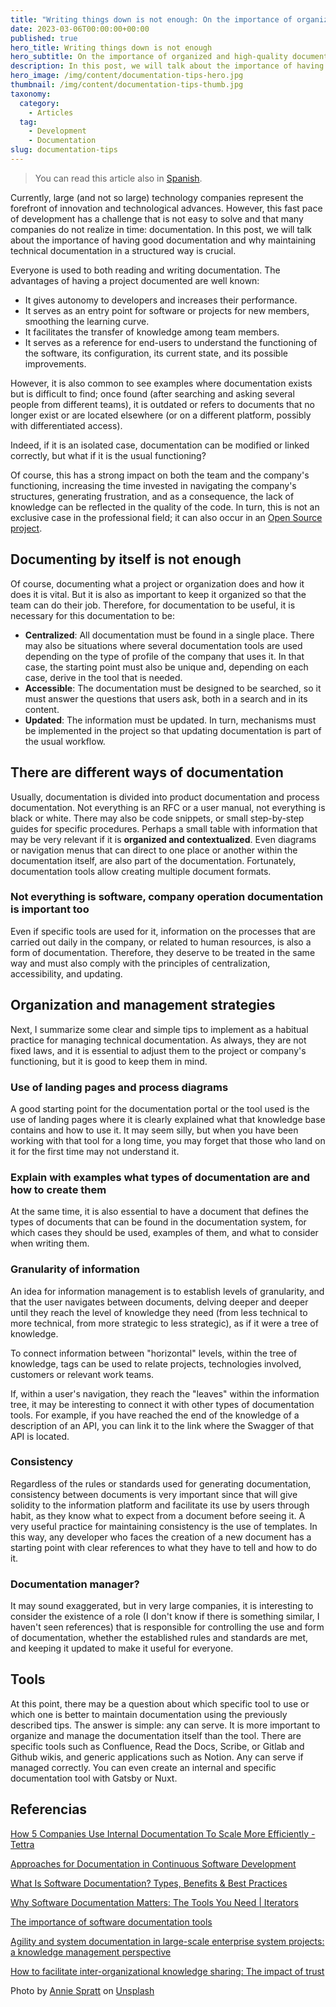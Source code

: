 ```yaml
---
title: "Writing things down is not enough: On the importance of organized and high-quality documentation.."
date: 2023-03-06T00:00:00+00:00
published: true
hero_title: Writing things down is not enough
hero_subtitle: On the importance of organized and high-quality documentation..
description: In this post, we will talk about the importance of having good documentation and why maintaining technical documentation in a structured way is crucial.
hero_image: /img/content/documentation-tips-hero.jpg
thumbnail: /img/content/documentation-tips-thumb.jpg
taxonomy:
  category:
    - Articles
  tag:
    - Development
    - Documentation
slug: documentation-tips
---
```


> You can read this article also in [Spanish](/es/documentacion-tips).

Currently, large (and not so large) technology companies represent the forefront of innovation and technological advances. However, this fast pace of development has a challenge that is not easy to solve and that many companies do not realize in time: documentation. In this post, we will talk about the importance of having good documentation and why maintaining technical documentation in a structured way is crucial.

Everyone is used to both reading and writing documentation. The advantages of having a project documented are well known:

- It gives autonomy to developers and increases their performance.
- It serves as an entry point for software or projects for new members, smoothing the learning curve.
- It facilitates the transfer of knowledge among team members.
- It serves as a reference for end-users to understand the functioning of the software, its configuration, its current state, and its possible improvements.

However, it is also common to see examples where documentation exists but is difficult to find; once found (after searching and asking several people from different teams), it is outdated or refers to documents that no longer exist or are located elsewhere (or on a different platform, possibly with differentiated access).

Indeed, if it is an isolated case, documentation can be modified or linked correctly, but what if it is the usual functioning?

Of course, this has a strong impact on both the team and the company's functioning, increasing the time invested in navigating the company's structures, generating frustration, and as a consequence, the lack of knowledge can be reflected in the quality of the code. In turn, this is not an exclusive case in the professional field; it can also occur in an [Open Source project](https://ieeexplore.ieee.org/document/9978174).

## Documenting by itself is not enough

Of course, documenting what a project or organization does and how it does it is vital. But it is also as important to keep it organized so that the team can do their job. Therefore, for documentation to be useful, it is necessary for this documentation to be:

- **Centralized**: All documentation must be found in a single place. There may also be situations where several documentation tools are used depending on the type of profile of the company that uses it. In that case, the starting point must also be unique and, depending on each case, derive in the tool that is needed.
- **Accessible**: The documentation must be designed to be searched, so it must answer the questions that users ask, both in a search and in its content.
- **Updated**: The information must be updated. In turn, mechanisms must be implemented in the project so that updating documentation is part of the usual workflow.

## There are different ways of documentation

Usually, documentation is divided into product documentation and process documentation. Not everything is an RFC or a user manual, not everything is black or white. There may also be code snippets, or small step-by-step guides for specific procedures. Perhaps a small table with information that may be very relevant if it is **organized and contextualized**. Even diagrams or navigation menus that can direct to one place or another within the documentation itself, are also part of the documentation. Fortunately, documentation tools allow creating multiple document formats.

### Not everything is software, company operation documentation is important too

Even if specific tools are used for it, information on the processes that are carried out daily in the company, or related to human resources, is also a form of documentation. Therefore, they deserve to be treated in the same way and must also comply with the principles of centralization, accessibility, and updating.

## Organization and management strategies

Next, I summarize some clear and simple tips to implement as a habitual practice for managing technical documentation. As always, they are not fixed laws, and it is essential to adjust them to the project or company's functioning, but it is good to keep them in mind.

### Use of landing pages and process diagrams

A good starting point for the documentation portal or the tool used is the use of landing pages where it is clearly explained what that knowledge base contains and how to use it. It may seem silly, but when you have been working with that tool for a long time, you may forget that those who land on it for the first time may not understand it.

### Explain with examples what types of documentation are and how to create them

At the same time, it is also essential to have a document that defines the types of documents that can be found in the documentation system, for which cases they should be used, examples of them, and what to consider when writing them.

### Granularity of information

An idea for information management is to establish levels of granularity, and that the user navigates between documents, delving deeper and deeper until they reach the level of knowledge they need (from less technical to more technical, from more strategic to less strategic), as if it were a tree of knowledge.

To connect information between "horizontal" levels, within the tree of knowledge, tags can be used to relate projects, technologies involved, customers or relevant work teams.

If, within a user's navigation, they reach the "leaves" within the information tree, it may be interesting to connect it with other types of documentation tools. For example, if you have reached the end of the knowledge of a description of an API, you can link it to the link where the Swagger of that API is located.

### Consistency

Regardless of the rules or standards used for generating documentation, consistency between documents is very important since that will give solidity to the information platform and facilitate its use by users through habit, as they know what to expect from a document before seeing it. A very useful practice for maintaining consistency is the use of templates. In this way, any developer who faces the creation of a new document has a starting point with clear references to what they have to tell and how to do it.

### Documentation manager?

It may sound exaggerated, but in very large companies, it is interesting to consider the existence of a role (I don't know if there is something similar, I haven't seen references) that is responsible for controlling the use and form of documentation, whether the established rules and standards are met, and keeping it updated to make it useful for everyone.

## Tools

At this point, there may be a question about which specific tool to use or which one is better to maintain documentation using the previously described tips. The answer is simple: any can serve. It is more important to organize and manage the documentation itself than the tool. There are specific tools such as Confluence, Read the Docs, Scribe, or Gitlab and Github wikis, and generic applications such as Notion. Any can serve if managed correctly. You can even create an internal and specific documentation tool with Gatsby or Nuxt.

## Referencias

[How 5 Companies Use Internal Documentation To Scale More Efficiently - Tettra](https://tettra.com/article/internal-documentation/)

[Approaches for Documentation in Continuous Software Development](https://csimq-journals.rtu.lv/article/view/csimq.2022-32.01/3016)

[What Is Software Documentation? Types, Benefits & Best Practices](https://www.proprofskb.com/blog/software-documentation-types-and-best-practices/)

[Why Software Documentation Matters: The Tools You Need | Iterators](https://www.iteratorshq.com/blog/why-software-documentation-matters-the-tools-you-need/)

[The importance of software documentation tools](https://www.linkedin.com/pulse/importance-software-documentation-tools-ekaterina-novoseltseva/)

[Agility and system documentation in large-scale enterprise system projects: a knowledge management perspective](https://www.sciencedirect.com/science/article/pii/S1877050921002234?via=ihub)

[How to facilitate inter-organizational knowledge sharing: The impact of trust](https://www.sciencedirect.com/science/article/pii/S0378720614000408)

Photo by [Annie Spratt](https://unsplash.com/@anniespratt?utm_source=unsplash&utm_medium=referral&utm_content=creditCopyText) on [Unsplash](https://unsplash.com/photos/5cFwQ-WMcJU?utm_source=unsplash&utm_medium=referral&utm_content=creditCopyText)

